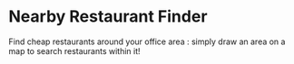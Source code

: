 # Nearby Restaurant Finder
Find cheap restaurants around your office area : simply draw an area on a map to search restaurants within it!
